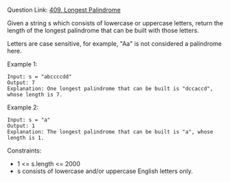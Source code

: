 Question Link: [409. Longest Palindrome](https://leetcode.com/problems/longest-palindrome/)

Given a string s which consists of lowercase or uppercase letters, return the length of the longest palindrome that can be built with those letters.

Letters are case sensitive, for example, "Aa" is not considered a palindrome here.

 

Example 1:
```
Input: s = "abccccdd"
Output: 7
Explanation: One longest palindrome that can be built is "dccaccd", whose length is 7.
```
Example 2:
```
Input: s = "a"
Output: 1
Explanation: The longest palindrome that can be built is "a", whose length is 1.
``` 

Constraints:

* 1 <= s.length <= 2000
* s consists of lowercase and/or uppercase English letters only.